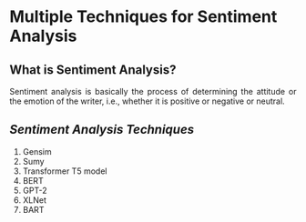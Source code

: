 # Multiple Techniques for Sentiment Analysis

## **What is Sentiment Analysis?**
<p align="justify">
Sentiment analysis is basically the process of determining the attitude or the emotion of the writer, i.e., whether it is positive or negative or neutral.
</p>

## *Sentiment Analysis Techniques*
   1. Gensim
   2. Sumy
   3. Transformer T5 model
   4. BERT
   5. GPT-2
   6. XLNet
   7. BART
